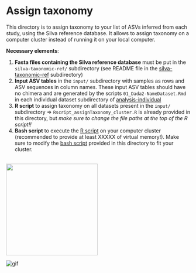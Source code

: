 # Assign taxonomy

This directory is to assign taxonomy to your list of ASVs inferred from each study, using the Silva reference database. It allows to assign taxonomy on a computer cluster instead of running it on your local computer.

**Necessary elements**:
1. **Fasta files containing the Silva reference database** must be put in the `silva-taxonomic-ref/` subdirectory (see README file in the [silva-taxonomic-ref](./silva-taxonomic-ref/) subdirectory)
2. **Input ASV tables** in the `input/` subdirectory with samples as rows and ASV sequences in column names. These input ASV tables should have no chimera and are generated by the scripts `01_Dada2-NameDataset.Rmd` in each individual dataset subdirectory of [analysis-individual](../../../../../scripts/analysis-individual/)
3. **R script** to assign taxonomy on all datasets present in the `input/` subdirectory => `Rscript_assignTaxonomy_cluster.R` is already provided in this directory, but _make sure to change the file paths at the top of the R script!!_
4. **Bash script** to execute the [R script](./Rscript_assignTaxonomy_cluster.R) on your computer cluster (recommended to provide at least XXXXX of virtual memory!). Make sure to modify the [bash script](./bash_assignTaxonomy_cluster.sh) provided in this directory to fit your cluster.

<br/>

<img src="/images/output/video1.gif" width="250" height="250"/>

<br/>

![gif](https://www.amoebasisters.com/uploads/2/1/9/0/21902384/taxonomy-levels-gif_orig.gif)
